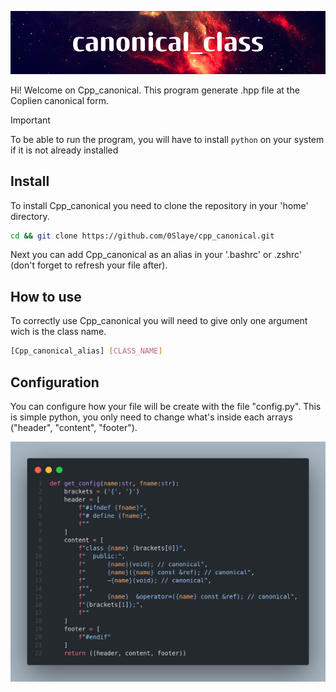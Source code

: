 ![Banner](assets/banner.png)

Hi! Welcome on Cpp_canonical. This program generate .hpp file at the Coplien canonical form.

> [!IMPORTANT]
> To be able to run the program, you will have to install `python` on your system if it is not already installed

## Install

To install Cpp_canonical you need to clone the repository in your 'home' directory.

```bash
cd && git clone https://github.com/0Slaye/cpp_canonical.git
```
Next you can add Cpp_canonical as an alias in your '.bashrc' or .zshrc' (don't forget to refresh your file after).

## How to use

To correctly use Cpp_canonical you will need to give only one argument wich is the class name.

```bash
[Cpp_canonical_alias] [CLASS_NAME]
```

## Configuration

You can configure how your file will be create with the file "config.py".
This is simple python, you only need to change what's inside each arrays ("header", "content", "footer").

![Screenshot](assets/screenshot.png)